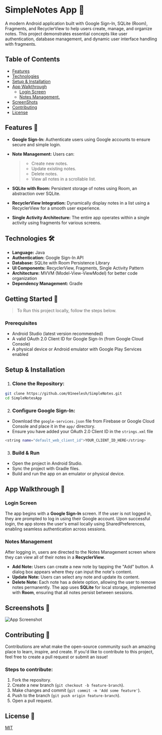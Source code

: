 
# SimpleNotes App 📝
A modern Android application built with Google Sign-In, SQLite (Room), Fragments, and RecyclerView to help users create, manage, and organize notes. This project demonstrates essential concepts like user authentication, database management, and dynamic user interface handling with fragments.

## Table of Contents
- [ Features ](#desc)
- [ Technologies ](#usage)
- [ Setup & Installation ](#setupIntallation)
- [App Walkthrough](#appWalkthrough)
    - [Login Screen   ](#login_screen)
    - [Notes Management. ](#notesMgmt)
- [ScreenShots](#screenShots)
- [Contributing ](#contributing)
- [License  ](#license)

<a name="desc"></a>
## Features 🌟
- **Google Sign-In:** Authenticate users using Google accounts to ensure secure and simple login.
- __Note Management:__ Users can: 
   > * Create new notes.
   > * Update existing notes.
   > * Delete notes.
   > * View all notes in a scrollable list.

- **SQLite with Room:**  Persistent storage of notes using Room, an abstraction over SQLite.
- **RecyclerView Integration:** Dynamically display notes in a list using a RecyclerView for a smooth user experience.
- **Single Activity Architecture:** The entire app operates within a single activity using fragments for various screens.

<a name="setupIntallation"></a>
## Technologies 🛠️
- **Language:** Java
- **Authentication:** Google Sign-In API
- **Database:** SQLite with Room Persistence Library
- **UI Components:** RecyclerView, Fragments, Single Activity Pattern
- **Architecture:** MVVM (Model-View-ViewModel) for better code organization
- **Dependency Management:** Gradle

<a name="setupIntallation"></a>
## Getting Started 🚀
 > To Run this project locally, follow the steps below.


 ### Prerequisites
 - Android Studio (latest version recommended)
 - A valid OAuth 2.0 Client ID for Google Sign-In (from Google Cloud Console)
- A physical device or Android emulator with Google Play Services enabled

<a name="setupIntallation"></a>
## Setup & Installation
1. ### Clone the Repository:

```bash
git clone https://github.com/01neelesh/SimpleNotes.git
cd SimpleNotesApp
```
2. ### Configure Google Sign-In:
- Download the `google-services.json` file from Firebase or Google Cloud Console and place it in the `app/` directory.
- Ensure you have added your OAuth 2.0 Client ID in the `strings.xml` file

```bash
<string name="default_web_client_id">YOUR_CLIENT_ID_HERE</string>
```

3. ### Build & Run
- Open the project in Android Studio.
- Sync the project with Gradle files.
- Build and run the app on an emulator or physical device.

<a name="appWalkthrough"></a>
## App Walkthrough 📲


<a name="login_screen"></a>
### Login Screen
The app begins with a **Google Sign-In** screen. If the user is not logged in, they are prompted to log in using their Google account. Upon successful login, the app stores the user's email locally using SharedPreferences, enabling seamless authentication across sessions.

<a name="notesMgmt"></a>
### Notes Management
After logging in, users are directed to the Notes Management screen where they can view all of their notes in a **RecyclerView**.

- **Add Note:** Users can create a new note by tapping the "Add" button. A dialog box appears where they can input the note's content.
- **Update Note:** Users can select any note and update its content.
- **Delete Note:** Each note has a delete option, allowing the user to remove notes permanently.
The app uses **SQLite** for local storage, implemented with **Room**, ensuring that all notes persist between sessions.

<a name="screenShots"></a>
## Screenshots 📸
![App Screenshot](https://i.pinimg.com/originals/bb/f1/91/bbf191f07c3d9815f28c0dd8d69c2514.jpg)

<a name="contributing"></a>
## Contributing 🤝

Contributions are what make the open-source community such an amazing place to learn, inspire, and create. If you'd like to contribute to this project, feel free to create a pull request or submit an issue!

### Steps to contribute:
1. Fork the repository.
2. Create a new branch (`git checkout -b feature-branch`).
3. Make changes and commit (`git commit -m 'Add some feature'`).
4. Push to the branch (`git push origin feature-branch`).
5. Open a pull request.

<a name="license"></a>
## License 📄

[MIT](https://choosealicense.com/licenses/mit/)

